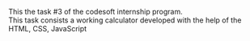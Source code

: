 This the task #3 of the codesoft internship program. <br/>
This task consists a working calculator developed with the help of the HTML, CSS, JavaScript
